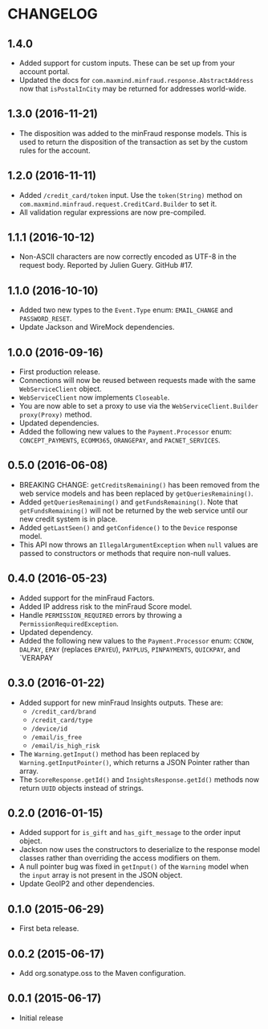 CHANGELOG
=========

1.4.0
------------------

* Added support for custom inputs. These can be set up from your account portal.
* Updated the docs for `com.maxmind.minfraud.response.AbstractAddress` now
  that `isPostalInCity` may be returned for addresses world-wide.

1.3.0 (2016-11-21)
------------------

* The disposition was added to the minFraud response models. This is used to
  return the disposition of the transaction as set by the custom rules for the
  account.

1.2.0 (2016-11-11)
------------------

* Added `/credit_card/token` input. Use the `token(String)` method on
  `com.maxmind.minfraud.request.CreditCard.Builder` to set it.
* All validation regular expressions are now pre-compiled.

1.1.1 (2016-10-12)
------------------

* Non-ASCII characters are now correctly encoded as UTF-8 in the request body.
  Reported by Julien Guery. GitHub #17.

1.1.0 (2016-10-10)
------------------

* Added two new types to the `Event.Type` enum: `EMAIL_CHANGE` and
  `PASSWORD_RESET`.
* Update Jackson and WireMock dependencies.

1.0.0 (2016-09-16)
------------------

* First production release.
* Connections will now be reused between requests made with the same
  `WebServiceClient` object.
* `WebServiceClient` now implements `Closeable`.
* You are now able to set a proxy to use via the `WebServiceClient.Builder`
  `proxy(Proxy)` method.
* Updated dependencies.
* Added the following new values to the `Payment.Processor` enum:
  `CONCEPT_PAYMENTS`, `ECOMM365`, `ORANGEPAY`, and `PACNET_SERVICES`.

0.5.0 (2016-06-08)
------------------

* BREAKING CHANGE: `getCreditsRemaining()` has been removed from the web
  service models and has been replaced by `getQueriesRemaining()`.
* Added `getQueriesRemaining()` and `getFundsRemaining()`. Note that
  `getFundsRemaining()` will not be returned by the web service until our new
  credit system is in place.
* Added `getLastSeen()` and `getConfidence()` to the `Device` response model.
* This API now throws an `IllegalArgumentException` when `null` values are
  passed to constructors or methods that require non-null values.

0.4.0 (2016-05-23)
------------------

* Added support for the minFraud Factors.
* Added IP address risk to the minFraud Score model.
* Handle `PERMISSION_REQUIRED` errors by throwing a
  `PermissionRequiredException`.
* Updated dependency.
* Added the following new values to the `Payment.Processor` enum:
  `CCNOW`, `DALPAY`, `EPAY` (replaces `EPAYEU`), `PAYPLUS`, `PINPAYMENTS`,
  `QUICKPAY`, and `VERAPAY

0.3.0 (2016-01-22)
------------------

* Added support for new minFraud Insights outputs. These are:
    * `/credit_card/brand`
    * `/credit_card/type`
    * `/device/id`
    * `/email/is_free`
    * `/email/is_high_risk`
* The `Warning.getInput()` method has been replaced by
  `Warning.getInputPointer()`, which returns a JSON Pointer rather than array.
* The `ScoreResponse.getId()` and `InsightsResponse.getId()` methods now
  return `UUID` objects instead of strings.

0.2.0 (2016-01-15)
------------------

* Added support for `is_gift` and `has_gift_message` to the order input
  object.
* Jackson now uses the constructors to deserialize to the response model
  classes rather than overriding the access modifiers on them.
* A null pointer bug was fixed in `getInput()` of the `Warning` model when
  the `input` array is not present in the JSON object.
* Update GeoIP2 and other dependencies.

0.1.0 (2015-06-29)
------------------

* First beta release.

0.0.2 (2015-06-17)
------------------

* Add org.sonatype.oss to the Maven configuration.

0.0.1 (2015-06-17)
------------------

* Initial release
